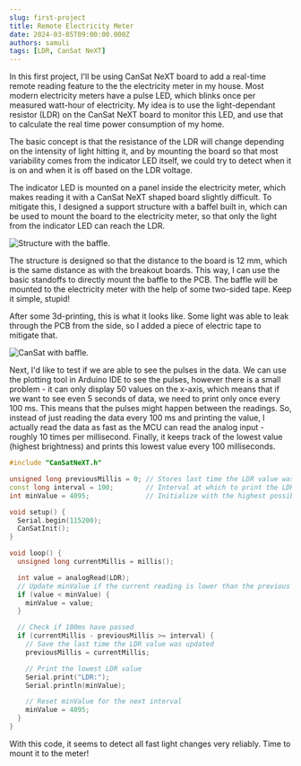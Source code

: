 ```yaml
---
slug: first-project
title: Remote Electricity Meter
date: 2024-03-05T09:00:00.000Z
authors: samuli
tags: [LDR, CanSat NeXT]
---
```


In this first project, I'll be using CanSat NeXT board to add a real-time remote reading feature to the the electricity meter in my house. Most modern electricity meters have a pulse LED, which blinks once per measured watt-hour of electricity. My idea is to use the light-dependant resistor (LDR) on the CanSat NeXT board to monitor this LED, and use that to calculate the real time power consumption of my home.

The basic concept is that the resistance of the LDR will change depending on the intensity of light hitting it, and by mounting the board so that most variability comes from the indicator LED itself, we could try to detect when it is on and when it is off based on the LDR voltage.

The indicator LED is mounted on a panel inside the electricity meter, which makes reading it with a CanSat NeXT shaped board slightly difficult. To mitigate this, I designed a support structure with a baffel built in, which can be used to mount the board to the electricity meter, so that only the light from the indicator LED can reach the LDR. 

![Structure with the baffle.](./img/baffle.png)

The structure is designed so that the distance to the board is 12 mm, which is the same distance as with the breakout boards. This way, I can use the basic standoffs to directly mount the baffle to the PCB. The baffle will be mounted to the electricity meter with the help of some two-sided tape. Keep it simple, stupid!

After some 3d-printing, this is what it looks like. Some light was able to leak through the PCB from the side, so I added a piece of electric tape to mitigate that.

![CanSat with baffle.](./img/cansat_with_baffle.png)

Next, I'd like to test if we are able to see the pulses in the data. We can use the plotting tool in Arduino IDE to see the pulses, however there is a small problem - it can only display 50 values on the x-axis, which means that if we want to see even 5 seconds of data, we need to print only once every 100 ms. This means that the pulses might happen between the readings. So, instead of just reading the data every 100 ms and printing the value, I actually read the data as fast as the MCU can read the analog input - roughly 10 times per millisecond. Finally, it keeps track of the lowest value (highest brightness) and prints this lowest value every 100 milliseconds.


```Cpp title="Brightness plotter"
#include "CanSatNeXT.h"

unsigned long previousMillis = 0; // Stores last time the LDR value was updated
const long interval = 100;        // Interval at which to print the LDR value (100ms)
int minValue = 4095;              // Initialize with the highest possible value from analogRead

void setup() {
  Serial.begin(115200);
  CanSatInit();
}

void loop() {
  unsigned long currentMillis = millis();

  int value = analogRead(LDR);
  // Update minValue if the current reading is lower than the previous minValue
  if (value < minValue) {
    minValue = value;
  }

  // Check if 100ms have passed
  if (currentMillis - previousMillis >= interval) {
    // Save the last time the LDR value was updated
    previousMillis = currentMillis;

    // Print the lowest LDR value
    Serial.print("LDR:");
    Serial.println(minValue);

    // Reset minValue for the next interval
    minValue = 4095;
  }
}
```

With this code, it seems to detect all fast light changes very reliably. Time to mount it to the meter!